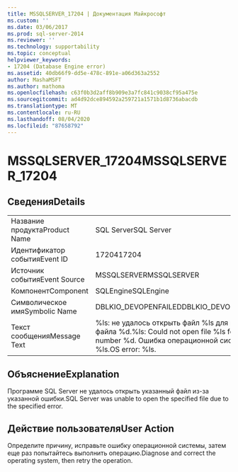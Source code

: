 ```yaml
---
title: MSSQLSERVER_17204 | Документация Майкрософт
ms.custom: ''
ms.date: 03/06/2017
ms.prod: sql-server-2014
ms.reviewer: ''
ms.technology: supportability
ms.topic: conceptual
helpviewer_keywords:
- 17204 (Database Engine error)
ms.assetid: 40db66f9-dd5e-478c-891e-a06d363a2552
author: MashaMSFT
ms.author: mathoma
ms.openlocfilehash: c63f0b3d2aff8b909e3a7fc841c9038cf95a475e
ms.sourcegitcommit: ad4d92dce894592a259721a1571b1d8736abacdb
ms.translationtype: MT
ms.contentlocale: ru-RU
ms.lasthandoff: 08/04/2020
ms.locfileid: "87658792"
---
```

# <a name="mssqlserver_17204"></a><span data-ttu-id="e0d9f-102">MSSQLSERVER_17204</span><span class="sxs-lookup"><span data-stu-id="e0d9f-102">MSSQLSERVER_17204</span></span>
    
## <a name="details"></a><span data-ttu-id="e0d9f-103">Сведения</span><span class="sxs-lookup"><span data-stu-id="e0d9f-103">Details</span></span>  
  
|||  
|-|-|  
|<span data-ttu-id="e0d9f-104">Название продукта</span><span class="sxs-lookup"><span data-stu-id="e0d9f-104">Product Name</span></span>|<span data-ttu-id="e0d9f-105">SQL Server</span><span class="sxs-lookup"><span data-stu-id="e0d9f-105">SQL Server</span></span>|  
|<span data-ttu-id="e0d9f-106">Идентификатор события</span><span class="sxs-lookup"><span data-stu-id="e0d9f-106">Event ID</span></span>|<span data-ttu-id="e0d9f-107">17204</span><span class="sxs-lookup"><span data-stu-id="e0d9f-107">17204</span></span>|  
|<span data-ttu-id="e0d9f-108">Источник события</span><span class="sxs-lookup"><span data-stu-id="e0d9f-108">Event Source</span></span>|<span data-ttu-id="e0d9f-109">MSSQLSERVER</span><span class="sxs-lookup"><span data-stu-id="e0d9f-109">MSSQLSERVER</span></span>|  
|<span data-ttu-id="e0d9f-110">Компонент</span><span class="sxs-lookup"><span data-stu-id="e0d9f-110">Component</span></span>|<span data-ttu-id="e0d9f-111">SQLEngine</span><span class="sxs-lookup"><span data-stu-id="e0d9f-111">SQLEngine</span></span>|  
|<span data-ttu-id="e0d9f-112">Символическое имя</span><span class="sxs-lookup"><span data-stu-id="e0d9f-112">Symbolic Name</span></span>|<span data-ttu-id="e0d9f-113">DBLKIO_DEVOPENFAILED</span><span class="sxs-lookup"><span data-stu-id="e0d9f-113">DBLKIO_DEVOPENFAILED</span></span>|  
|<span data-ttu-id="e0d9f-114">Текст сообщения</span><span class="sxs-lookup"><span data-stu-id="e0d9f-114">Message Text</span></span>|<span data-ttu-id="e0d9f-115">%ls: не удалось открыть файл %ls для номера файла %d.</span><span class="sxs-lookup"><span data-stu-id="e0d9f-115">%ls: Could not open file %ls for file number %d.</span></span>  <span data-ttu-id="e0d9f-116">Ошибка операционной системы: %ls.</span><span class="sxs-lookup"><span data-stu-id="e0d9f-116">OS error: %ls.</span></span>|  
  
## <a name="explanation"></a><span data-ttu-id="e0d9f-117">Объяснение</span><span class="sxs-lookup"><span data-stu-id="e0d9f-117">Explanation</span></span>  
 <span data-ttu-id="e0d9f-118">Программе SQL Server не удалось открыть указанный файл из-за указанной ошибки.</span><span class="sxs-lookup"><span data-stu-id="e0d9f-118">SQL Server was unable to open the specified file due to the specified error.</span></span>  
  
## <a name="user-action"></a><span data-ttu-id="e0d9f-119">Действие пользователя</span><span class="sxs-lookup"><span data-stu-id="e0d9f-119">User Action</span></span>  
 <span data-ttu-id="e0d9f-120">Определите причину, исправьте ошибку операционной системы, затем еще раз попытайтесь выполнить операцию.</span><span class="sxs-lookup"><span data-stu-id="e0d9f-120">Diagnose and correct the operating system, then retry the operation.</span></span>  
  
  
